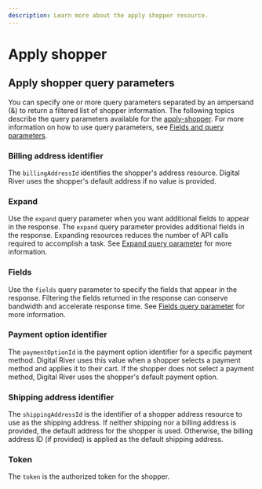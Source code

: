 ```yaml
---
description: Learn more about the apply shopper resource.
---
```


# Apply shopper

## Apply shopper query parameters

You can specify one or more query parameters separated by an ampersand (&) to return a filtered list of shopper information. The following topics describe the query parameters available for the [apply-shopper](https://www.digitalriver.com/docs/commerce-shopper-api/#tag/Apply-Shopper/paths/\~1v1\~1shoppers\~1me\~1carts\~1active\~1apply-shopper/post). For more information on how to use query parameters, see [Fields and query parameters](../../common-shoppers-and-admin-apis-reference/fields-and-expand-query-parameters.md).

### Billing address identifier

The `billingAddressId` identifies the shopper's address resource. Digital River uses the shopper's default address if no value is provided.

### Expand

Use the `expand` query parameter when you want additional fields to appear in the response. The `expand` query parameter provides additional fields in the response. Expanding resources reduces the number of API calls required to accomplish a task. See [Expand query parameter](../../common-shoppers-and-admin-apis-reference/fields-and-expand-query-parameters.md#expand-query-parameter) for more information.

### Fields

Use the `fields` query parameter to specify the fields that appear in the response. Filtering the fields returned in the response can conserve bandwidth and accelerate response time. See [Fields query parameter](../../common-shoppers-and-admin-apis-reference/fields-and-expand-query-parameters.md#fields-query-parameter) for more information.

### Payment option identifier

The `paymentOptionId` is the payment option identifier for a specific payment method. Digital River uses this value when a shopper selects a payment method and applies it to their cart. If the shopper does not select a payment method, Digital River uses the shopper's default payment option.

### Shipping address identifier

The `shippingAddressId` is the identifier of a shopper address resource to use as the shipping address. If neither shipping nor a billing address is provided, the default address for the shopper is used. Otherwise, the billing address ID (if provided) is applied as the default shipping address.

### Token

The `token` is the authorized token for the shopper.
